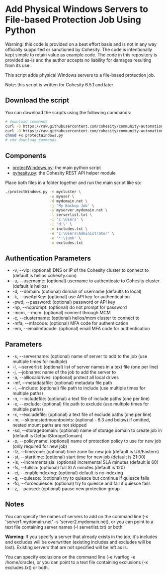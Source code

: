 # Add Physical Windows Servers to File-based Protection Job Using Python

Warning: this code is provided on a best effort basis and is not in any way officially supported or sanctioned by Cohesity. The code is intentionally kept simple to retain value as example code. The code in this repository is provided as-is and the author accepts no liability for damages resulting from its use.

This script adds physical Windows servers to a file-based protection job.

Note: this script is written for Cohesity 6.5.1 and later

## Download the script

You can download the scripts using the following commands:

```bash
# download commands
curl -O https://raw.githubusercontent.com/cohesity/community-automation-samples/main/python/protectWindows/protectWindows.py
curl -O https://raw.githubusercontent.com/cohesity/community-automation-samples/main/python/pyhesity.py
chmod +x protectWindows.py
# end download commands
```

## Components

* [protectWindows.py](https://raw.githubusercontent.com/cohesity/community-automation-samples/main/python/protectWindows/protectWindows.py): the main python script
* [pyhesity.py](https://raw.githubusercontent.com/cohesity/community-automation-samples/main/python/pyhesity/pyhesity.py): the Cohesity REST API helper module

Place both files in a folder together and run the main script like so:

```bash
./protectWindows.py -v mycluster \
                    -u myuser \
                    -d mydomain.net \
                    -j 'My Backup Job' \
                    -s myserver.mydomain.net \
                    -l serverlist.txt \
                    -i 'c:\Users' \
                    -i 'd:\' \
                    -n includes.txt \
                    -e 'c:\Users\Administrator' \
                    -e '*:\junk' \
                    -x excludes.txt
```

## Authentication Parameters

* -v, --vip: (optional) DNS or IP of the Cohesity cluster to connect to (default is helios.cohesity.com)
* -u, --username: (optional) username to authenticate to Cohesity cluster (default is helios)
* -d, --domain: (optional) domain of username (defaults to local)
* -k, --useApiKey: (optional) use API key for authentication
* -pwd, --password: (optional) password or API key
* -np, --noprompt: (optional) do not prompt for password
* -mcm, --mcm: (optional) connect through MCM
* -c, --clustername: (optional) helios/mcm cluster to connect to
* -mfa, --mfacode: (optional) MFA code for authentication
* -em, --emailmfacode: (optional) email MFA code for authentication

## Parameters

* -s, --servername: (optional) name of server to add to the job (use multiple times for multiple)
* -l, --serverlist: (optional) list of server names in a text file (one per line)
* -j, --jobname: name of the job to add the server to
* -a, --alllocaldrives: (optional) protect all local drives
* -mf, --metadatafile: (optional) metadata file path
* -i, --include: (optional) file path to include (use multiple times for multiple paths)
* -n, --includefile: (optional) a text file of include paths (one per line)
* -e, --exclude: (optional) file path to exclude (use multiple times for multiple paths)
* -x, --excludefile: (optional) a text file of exclude paths (one per line)
* -m, --skipnestedmountpoints: (optional - 6.3 and below) if omitted, nested mount paths are not skipped
* -sd, --storagedomain: (optional) name of storage domain to create job in (default is DefaultStorageDomain)
* -p, --policyname: (optional) name of protection policy to use for new job (only required for new job)
* -tz, --timezone: (optional) time zone for new job (default is US/Eastern)
* -st, --starttime: (optional) start time for new job (default is 21:00)
* -is, --incrementalsla: (optional) incremental SLA minutes (default is 60)
* -fs, --fullsla: (optional) full SLA minutes (default is 120)
* -ei, --enableindexing: (optional) default is no indexing
* -q, --quiesce: (optional) try to quiesce but continue if quiesce fails
* -fq, --forcequiesce: (optional) try to quiesce and fail if quiesce fails
* -z, --paused: (optional) pause new protection group

## Notes

You can specify the names of servers to add on the command line (-s 'server1.mydomain.net' -s 'server2.mydomain.net), or you can point to a text file containing server names (-l serverlist.txt) or both.

**Warning**: If you specify a server that already exists in the job, it's includes and excludes will be overwritten (existing includes and excludes will be lost). Existing servers that are not specified will be left as is.

You can specify exclusions on the command line (-e /var/log -e /home/oracle), or you can point to a text file containing exclusions (-x excludes.txt) or both.

